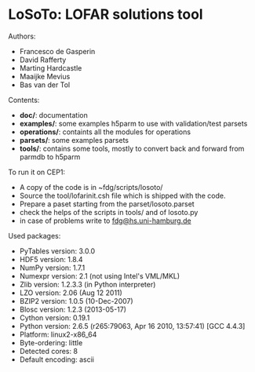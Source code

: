 LoSoTo: LOFAR solutions tool
============================

Authors:
* Francesco de Gasperin
* David Rafferty
* Marting Hardcastle
* Maaijke Mevius
* Bas van der Tol

Contents:
* __doc/__: documentation
* __examples/__: some examples h5parm to use with validation/test parsets
* __operations/__: containts all the modules for operations
* __parsets/__: some examples parsets
* __tools/__: contains some tools, mostly to convert back and forward from parmdb to h5parm

To run it on CEP1:
* A copy of the code is in ~fdg/scripts/losoto/
* Source the tool/lofarinit.csh file which is shipped with the code.
* Prepare a paset starting from the parset/losoto.parset
* check the helps of the scripts in tools/ and of losoto.py
* in case of problems write to fdg@hs.uni-hamburg.de

Used packages:
* PyTables version:  3.0.0
* HDF5 version:      1.8.4
* NumPy version:     1.7.1
* Numexpr version:   2.1 (not using Intel's VML/MKL)
* Zlib version:      1.2.3.3 (in Python interpreter)
* LZO version:       2.06 (Aug 12 2011)
* BZIP2 version:     1.0.5 (10-Dec-2007)
* Blosc version:     1.2.3 (2013-05-17)
* Cython version:    0.19.1
* Python version:    2.6.5 (r265:79063, Apr 16 2010, 13:57:41) [GCC 4.4.3]
* Platform:          linux2-x86_64
* Byte-ordering:     little
* Detected cores:    8
* Default encoding:  ascii
